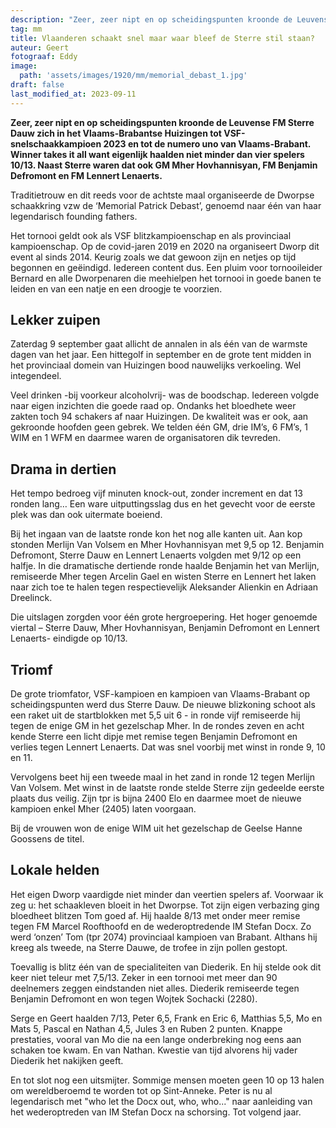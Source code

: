 ```yaml
---
description: "Zeer, zeer nipt en op scheidingspunten kroonde de Leuvense FM Sterre Dauw zich in het Vlaams-Brabantse Huizingen tot VSF-snelschaakkampioen 2023."
tag: mm
title: Vlaanderen schaakt snel maar waar bleef de Sterre stil staan?
auteur: Geert
fotograaf: Eddy
image:
  path: 'assets/images/1920/mm/memorial_debast_1.jpg'
draft: false
last_modified_at: 2023-09-11
---
```

**Zeer, zeer nipt en op scheidingspunten kroonde de Leuvense FM Sterre Dauw zich in het Vlaams-Brabantse Huizingen tot VSF-snelschaakkampioen 2023 en tot de numero uno van Vlaams-Brabant. Winner takes it all want eigenlijk haalden niet minder dan vier spelers 10/13. Naast Sterre waren dat ook GM Mher Hovhannisyan, FM Benjamin Defromont en FM Lennert Lenaerts.**<!--more-->

Traditietrouw en dit reeds voor de achtste maal organiseerde de Dworpse schaakkring vzw de ‘Memorial Patrick Debast’, genoemd naar één van haar legendarisch founding fathers. 

Het tornooi geldt ook als VSF blitzkampioenschap en als provinciaal kampioenschap. Op de covid-jaren 2019 en 2020 na organiseert Dworp dit event al sinds 2014. Keurig zoals we dat gewoon zijn en netjes op tijd begonnen en geëindigd. Iedereen content dus. Een pluim voor tornooileider Bernard en alle Dworpenaren die meehielpen het tornooi in goede banen te leiden en van een natje en een droogje te voorzien.

## Lekker zuipen

Zaterdag 9 september gaat allicht de annalen in als één van de warmste dagen van het jaar. Een hittegolf in september en de grote tent midden in het provinciaal domein van Huizingen bood nauwelijks verkoeling. Wel integendeel.

Veel drinken -bij voorkeur alcoholvrij- was de boodschap. Iedereen volgde naar eigen inzichten die goede raad op. Ondanks het bloedhete weer zakten toch 94 schakers af naar Huizingen. De kwaliteit was er ook, aan gekroonde hoofden geen gebrek. We telden één GM, drie IM’s, 6 FM’s, 1 WIM en 1 WFM en daarmee waren de organisatoren dik tevreden.

## Drama in dertien

Het tempo bedroeg vijf minuten knock-out, zonder increment en dat 13 ronden lang… Een ware uitputtingsslag dus en het gevecht voor de eerste plek was dan ook uitermate boeiend.

Bij het ingaan van de laatste ronde kon het nog alle kanten uit. Aan kop stonden Merlijn Van Volsem en Mher Hovhannisyan met 9,5 op 12. Benjamin Defromont, Sterre Dauw en Lennert Lenaerts volgden met 9/12 op een halfje. In die dramatische dertiende ronde haalde Benjamin het van Merlijn, remiseerde Mher tegen Arcelin Gael en wisten Sterre en Lennert het laken naar zich toe te halen tegen respectievelijk Aleksander Alienkin en Adriaan Dreelinck.

Die uitslagen zorgden voor één grote hergroepering. Het hoger genoemde viertal – Sterre Dauw, Mher Hovhannisyan, Benjamin Defromont en Lennert Lenaerts- eindigde op 10/13.

## Triomf

De grote triomfator, VSF-kampioen en kampioen van Vlaams-Brabant op scheidingspunten werd dus Sterre Dauw. De nieuwe blizkoning schoot als een raket uit de startblokken met 5,5 uit 6 - in ronde vijf remiseerde hij tegen de enige GM in het gezelschap Mher. In de rondes zeven en acht kende Sterre een licht dipje met remise tegen Benjamin Defromont en verlies tegen Lennert Lenaerts. Dat was snel voorbij met winst in ronde 9, 10 en 11.

Vervolgens beet hij een tweede maal in het zand in ronde 12 tegen Merlijn Van Volsem. Met winst in de laatste ronde stelde Sterre zijn gedeelde eerste plaats dus veilig. Zijn tpr is bijna 2400 Elo en daarmee moet de nieuwe kampioen enkel Mher (2405) laten voorgaan.

Bij de vrouwen won de enige WIM uit het gezelschap de Geelse Hanne Goossens de titel.

## Lokale helden

Het eigen Dworp vaardigde niet minder dan veertien spelers af. Voorwaar ik zeg u: het schaakleven bloeit in het Dworpse. Tot zijn eigen verbazing ging bloedheet blitzen Tom goed af. Hij haalde 8/13 met onder meer remise tegen FM Marcel Roofthoofd en de wederoptredende IM Stefan Docx. Zo werd ‘onzen’ Tom (tpr 2074) provinciaal kampioen van Brabant. Althans hij kreeg als tweede, na Sterre Dauwe, de trofee in zijn pollen gestopt.

Toevallig is blitz één van de specialiteiten van Diederik. En hij stelde ook dit keer niet teleur met 7,5/13. Zeker in een tornooi met meer dan 90 deelnemers zeggen eindstanden niet alles. Diederik remiseerde tegen Benjamin Defromont en won tegen Wojtek Sochacki (2280).

Serge en Geert haalden 7/13, Peter 6,5, Frank en Eric 6, Matthias 5,5, Mo en Mats 5, Pascal en Nathan 4,5, Jules 3 en Ruben 2 punten. Knappe prestaties, vooral van Mo die na een lange onderbreking nog eens aan schaken toe kwam. En van Nathan. Kwestie van tijd alvorens hij vader Diederik het nakijken geeft.

En tot slot nog een uitsmijter. Sommige mensen moeten geen 10 op 13 halen om wereldberoemd te worden tot op Sint-Anneke. Peter is nu al legendarisch met "who let the Docx out, who, who..." naar aanleiding van het wederoptreden van IM Stefan Docx na schorsing. Tot volgend jaar.